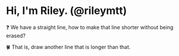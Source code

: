# Hi, I'm Riley. (@rileymtt)

:question: We have a straight line, how to make that line shorter without being erased?

:four_leaf_clover: That is, draw another line that is longer than that.


<!--- 
<img align="center" src="https://github-readme-stats.vercel.app/api?username=rileymtt&show_icons=true&locale=en&theme=tokyonight" alt="panoptisDev" />
-->

